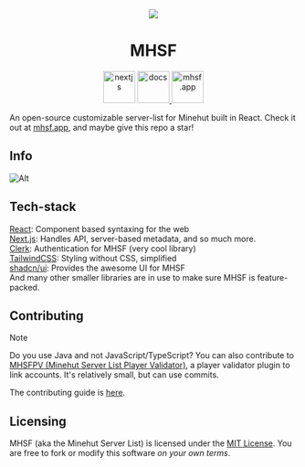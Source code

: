 <div align="center"><img src="https://github.com/user-attachments/assets/3864f785-7a68-47fd-ac9f-0632ad440264" align="center"></div>
<h1 align="center">MHSF</h1>

<div align="center"><img alt="nextjs" height="56" src="https://cdn.jsdelivr.net/npm/@intergrav/devins-badges@3/assets/cozy-minimal/built-with/nextjs_64h.png" /> <a href="https://mhsf.app/docs"><img alt="docs" height="56" src="https://cdn.jsdelivr.net/npm/@intergrav/devins-badges@3/assets/cozy/documentation/generic_64h.png" />&nbsp;<a href="https://mhsf.app/"><img alt="mhsf.app" height="56" src="https://github.com/user-attachments/assets/9e0d0a39-1a88-4683-8567-a0b59a6cdb66" /></a></div>


An open-source customizable server-list for Minehut built in React. Check it out at [mhsf.app](https://mhsf.app), and maybe give this repo a star!

## Info

![Alt](https://repobeats.axiom.co/api/embed/0ee8fb5584604adac02f04cff49f1091af45c3a8.svg "Repobeats analytics image")

## Tech-stack

[React](https://react.dev): Component based syntaxing for the web <br/>
[Next.js](https://nextjs.org): Handles API, server-based metadata, and so much more.<br/>
[Clerk](https://clerk.com): Authentication for MHSF (very cool library) <br/>
[TailwindCSS](https://tailwindcss.com): Styling without CSS, simplified<br/>
[shadcn/ui](https://ui.shadcn.com): Provides the awesome UI for MHSF<br/>
And many other smaller libraries are in use to make sure MHSF is feature-packed.<br/>

## Contributing

> [!NOTE]
> Do you use Java and not JavaScript/TypeScript? You can also contribute to [MHSFPV (Minehut Server List Player Validator)](https://github.com/DeveloLongScript/MHSFPV), a player validator plugin to link accounts. It's relatively small, but can use commits.

The contributing guide is [here](https://github.com/DeveloLongScript/MHSF/blob/main/CONTRIBUTING.md).

## Licensing

MHSF (aka the Minehut Server List) is licensed under the [MIT License](https://github.com/DeveloLongScript/MHSF/blob/main/LICENSE). You are free to fork or modify this software *on your own terms*.

